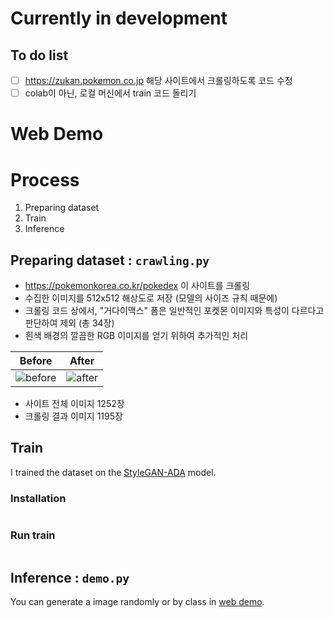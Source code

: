 # Currently in development 
## To do list
- [ ] https://zukan.pokemon.co.jp 해당 사이트에서 크롤링하도록 코드 수정
- [ ] colab이 아닌, 로컬 머신에서 train 코드 돌리기

# Web Demo

# Process
1. Preparing dataset
2. Train
3. Inference

## Preparing dataset : `crawling.py`
- https://pokemonkorea.co.kr/pokedex 이 사이트를 크롤링
- 수집한 이미지를 512x512 해상도로 저장 (모델의 사이즈 규칙 때문에)
- 크롤링 코드 상에서, "거다이맥스" 폼은 일반적인 포켓몬 이미지와 특성이 다르다고 판단하여 제외 (총 34장)
- 흰색 배경의 깔끔한 RGB 이미지를 얻기 위하여 추가적인 처리

|Before|After|
|:---:|:---:|
|![before](https://github.com/gibiee/pokemon-generator/assets/37574274/04b9914e-56e6-43b2-a5cb-61aff138fadd)|![after](https://github.com/gibiee/pokemon-generator/assets/37574274/bfb17068-9ae3-4b08-8b69-731a1a6efd7f)|

- 사이트 전체 이미지 1252장
- 크롤링 결과 이미지 1195장


## Train
I trained the dataset on the [StyleGAN-ADA](https://github.com/NVlabs/stylegan2-ada-pytorch.git) model.

### Installation
```sh
```

### Run train
```sh
```


## Inference : `demo.py`
You can generate a image randomly or by class in [web demo](#web-demo).

